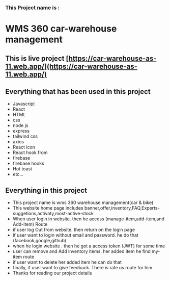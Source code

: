 ### This Project name is : 
# WMS 360 car-warehouse management


## This is live project [https://car-warehouse-as-11.web.app/](https://car-warehouse-as-11.web.app/)

## Everything that has been used in this project

- Javascript
- React
- HTML
- css
- node js
- express
- tailwind css
- axios
- React icon
- React hook from
- firebase
- firebase hooks
- Hot toast
- etc...

## Everything in this project

* This project name is wms 360 warehouse management(car & bike)
* This website home page includes banner,offer,inventory,FAQ,Experts-suggetions,activaty,most-active-stock
* When user login in website. then he access (manage-item,add-item,and Add-item) Route
* if user log Out from website. then return on the login page
* if user want to login without email and password. he do that (facebook,google,github)
* when he login website . then he got a access token (JWT) for some time
* user can  remove and Add inventory items. her added item he find my-item route
* if user want to delete her added item he can do that
* finally, if user want to give feedback. There is rate us route for him
* Thanks for reading our project details
